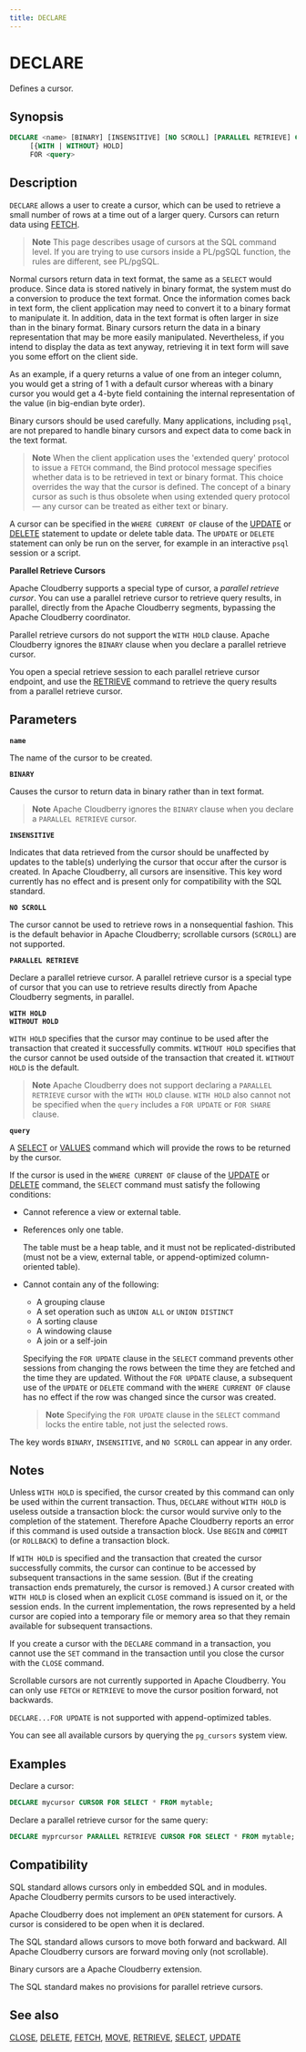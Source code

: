 ```yaml
---
title: DECLARE
---
```


# DECLARE

Defines a cursor.

## Synopsis

```sql
DECLARE <name> [BINARY] [INSENSITIVE] [NO SCROLL] [PARALLEL RETRIEVE] CURSOR 
     [{WITH | WITHOUT} HOLD] 
     FOR <query>
```

## Description

`DECLARE` allows a user to create a cursor, which can be used to retrieve a small number of rows at a time out of a larger query. Cursors can return data using [FETCH](/docs/sql-stmts/fetch.md).

> **Note** This page describes usage of cursors at the SQL command level. If you are trying to use cursors inside a PL/pgSQL function, the rules are different, see PL/pgSQL.

Normal cursors return data in text format, the same as a `SELECT` would produce. Since data is stored natively in binary format, the system must do a conversion to produce the text format. Once the information comes back in text form, the client application may need to convert it to a binary format to manipulate it. In addition, data in the text format is often larger in size than in the binary format. Binary cursors return the data in a binary representation that may be more easily manipulated. Nevertheless, if you intend to display the data as text anyway, retrieving it in text form will save you some effort on the client side.

As an example, if a query returns a value of one from an integer column, you would get a string of 1 with a default cursor whereas with a binary cursor you would get a 4-byte field containing the internal representation of the value (in big-endian byte order).

Binary cursors should be used carefully. Many applications, including `psql`, are not prepared to handle binary cursors and expect data to come back in the text format.

> **Note** When the client application uses the 'extended query' protocol to issue a `FETCH` command, the Bind protocol message specifies whether data is to be retrieved in text or binary format. This choice overrides the way that the cursor is defined. The concept of a binary cursor as such is thus obsolete when using extended query protocol — any cursor can be treated as either text or binary.

A cursor can be specified in the `WHERE CURRENT OF` clause of the [UPDATE](/docs/sql-stmts/update.md) or [DELETE](/docs/sql-stmts/delete.md) statement to update or delete table data. The `UPDATE` or `DELETE` statement can only be run on the server, for example in an interactive `psql` session or a script.

**Parallel Retrieve Cursors**

Apache Cloudberry supports a special type of cursor, a *parallel retrieve cursor*. You can use a parallel retrieve cursor to retrieve query results, in parallel, directly from the Apache Cloudberry segments, bypassing the Apache Cloudberry coordinator.

Parallel retrieve cursors do not support the `WITH HOLD` clause. Apache Cloudberry ignores the `BINARY` clause when you declare a parallel retrieve cursor.

You open a special retrieve session to each parallel retrieve cursor endpoint, and use the [RETRIEVE](/docs/sql-stmts/retrieve.md) command to retrieve the query results from a parallel retrieve cursor.

## Parameters

**`name`**

The name of the cursor to be created.

**`BINARY`**

Causes the cursor to return data in binary rather than in text format.

> **Note** Apache Cloudberry ignores the `BINARY` clause when you declare a `PARALLEL RETRIEVE` cursor.

**`INSENSITIVE`**

Indicates that data retrieved from the cursor should be unaffected by updates to the table(s) underlying the cursor that occur after the cursor is created. In Apache Cloudberry, all cursors are insensitive. This key word currently has no effect and is present only for compatibility with the SQL standard.

**`NO SCROLL`**

The cursor cannot be used to retrieve rows in a nonsequential fashion. This is the default behavior in Apache Cloudberry; scrollable cursors (`SCROLL`) are not supported.

**`PARALLEL RETRIEVE`**

Declare a parallel retrieve cursor. A parallel retrieve cursor is a special type of cursor that you can use to retrieve results directly from Apache Cloudberry segments, in parallel.

**`WITH HOLD`**<br />
**`WITHOUT HOLD`**

`WITH HOLD` specifies that the cursor may continue to be used after the transaction that created it successfully commits. `WITHOUT HOLD` specifies that the cursor cannot be used outside of the transaction that created it. `WITHOUT HOLD` is the default.

> **Note** Apache Cloudberry does not support declaring a `PARALLEL RETRIEVE` cursor with the `WITH HOLD` clause. `WITH HOLD` also cannot not be specified when the `query` includes a `FOR UPDATE` or `FOR SHARE` clause.

**`query`**

A [SELECT](/docs/sql-stmts/select.md) or [VALUES](/docs/sql-stmts/values.md) command which will provide the rows to be returned by the cursor.

If the cursor is used in the `WHERE CURRENT OF` clause of the [UPDATE](/docs/sql-stmts/update.md) or [DELETE](/docs/sql-stmts/delete.md) command, the `SELECT` command must satisfy the following conditions:

- Cannot reference a view or external table.
- References only one table.

    The table must be a heap table, and it must not be replicated-distributed (must not be a view, external table, or append-optimized column-oriented table).

- Cannot contain any of the following:
    -  A grouping clause
    -  A set operation such as `UNION ALL` or `UNION DISTINCT`
    -  A sorting clause
    -  A windowing clause
    -  A join or a self-join

    Specifying the `FOR UPDATE` clause in the `SELECT` command prevents other sessions from changing the rows between the time they are fetched and the time they are updated. Without the `FOR UPDATE` clause, a subsequent use of the `UPDATE` or `DELETE` command with the `WHERE CURRENT OF` clause has no effect if the row was changed since the cursor was created.

    > **Note** Specifying the `FOR UPDATE` clause in the `SELECT` command locks the entire table, not just the selected rows.

The key words `BINARY`, `INSENSITIVE`, and `NO SCROLL` can appear in any order.

## Notes

Unless `WITH HOLD` is specified, the cursor created by this command can only be used within the current transaction. Thus, `DECLARE` without `WITH HOLD` is useless outside a transaction block: the cursor would survive only to the completion of the statement. Therefore Apache Cloudberry reports an error if this command is used outside a transaction block. Use `BEGIN` and `COMMIT` (or `ROLLBACK`) to define a transaction block.

If `WITH HOLD` is specified and the transaction that created the cursor successfully commits, the cursor can continue to be accessed by subsequent transactions in the same session. (But if the creating transaction ends prematurely, the cursor is removed.) A cursor created with `WITH HOLD` is closed when an explicit `CLOSE` command is issued on it, or the session ends. In the current implementation, the rows represented by a held cursor are copied into a temporary file or memory area so that they remain available for subsequent transactions.

If you create a cursor with the `DECLARE` command in a transaction, you cannot use the `SET` command in the transaction until you close the cursor with the `CLOSE` command.

Scrollable cursors are not currently supported in Apache Cloudberry. You can only use `FETCH` or `RETRIEVE` to move the cursor position forward, not backwards.

`DECLARE...FOR UPDATE` is not supported with append-optimized tables.

You can see all available cursors by querying the `pg_cursors` system view.

## Examples

Declare a cursor:

```sql
DECLARE mycursor CURSOR FOR SELECT * FROM mytable;
```

Declare a parallel retrieve cursor for the same query:

```sql
DECLARE myprcursor PARALLEL RETRIEVE CURSOR FOR SELECT * FROM mytable;
```

## Compatibility

SQL standard allows cursors only in embedded SQL and in modules. Apache Cloudberry permits cursors to be used interactively.

Apache Cloudberry does not implement an `OPEN` statement for cursors. A cursor is considered to be open when it is declared.

The SQL standard allows cursors to move both forward and backward. All Apache Cloudberry cursors are forward moving only (not scrollable).

Binary cursors are a Apache Cloudberry extension.

The SQL standard makes no provisions for parallel retrieve cursors.

## See also

[CLOSE](/docs/sql-stmts/close.md), [DELETE](/docs/sql-stmts/delete.md), [FETCH](/docs/sql-stmts/fetch.md), [MOVE](/docs/sql-stmts/move.md), [RETRIEVE](/docs/sql-stmts/retrieve.md), [SELECT](/docs/sql-stmts/select.md), [UPDATE](/docs/sql-stmts/update.md)

